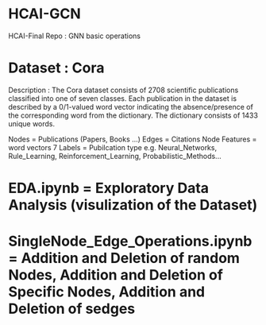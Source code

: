 # HCAI-GCN
HCAI-Final Repo : GNN basic operations

# Dataset : Cora

Description : The Cora dataset consists of 2708 scientific publications classified into one of seven classes. Each publication in the dataset is described by a 0/1-valued word vector indicating the absence/presence of the corresponding word from the dictionary. The dictionary consists of 1433 unique words.

Nodes = Publications (Papers, Books ...) Edges = Citations Node Features = word vectors 7 Labels = Pubilcation type e.g. Neural_Networks, Rule_Learning, Reinforcement_Learning, Probabilistic_Methods...



# EDA.ipynb = Exploratory Data Analysis (visulization of the Dataset)
# SingleNode_Edge_Operations.ipynb = Addition and Deletion of random Nodes, Addition and Deletion of Specific Nodes, Addition and Deletion of sedges
